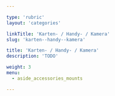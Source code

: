 ```yaml
---

type: 'rubric'
layout: 'categories'

linkTitle: 'Karten- / Handy- / Kamera'
slug: 'karten--handy--kamera'

title: 'Karten- / Handy- / Kamera'
description: 'TODO'

weight: 3
menu:
  - aside_accessories_mounts 

---
```

